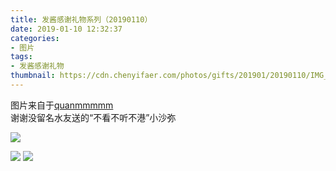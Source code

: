 ```yaml
---
title: 发酱感谢礼物系列（20190110）
date: 2019-01-10 12:32:37
categories:
- 图片
tags:
- 发酱感谢礼物
thumbnail: https://cdn.chenyifaer.com/photos/gifts/201901/20190110/IMG_6942.JPG
---
```


图片来自于<a href="https://weibo.com/p/1005051720171447" target="_blank">quanmmmmm</a><br/>谢谢没留名水友送的“不看不听不港”小沙弥 ​

![](https://cdn.chenyifaer.com/photos/gifts/201901/20190110/IMG_6942.JPG)

<!--more-->

![](https://cdn.chenyifaer.com/photos/gifts/201901/20190110/IMG_6943.JPG)
![](https://cdn.chenyifaer.com/photos/gifts/201901/20190110/IMG_6944.JPG)
